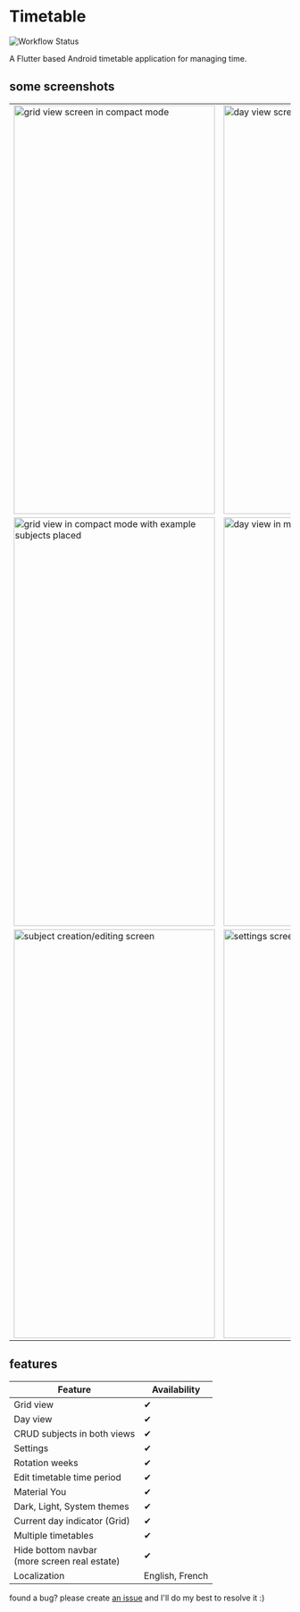 # Timetable
![Workflow Status](https://github.com/user5522/timetable/actions/workflows/build.yml/badge.svg)

A Flutter based Android timetable application for managing time.

## some screenshots
<table>
  <tr>
    <td><img src="https://github.com/user5522/timetable/assets/65370936/a2964797-9f4d-4fb0-86ff-3f7145fbd969" alt="grid view screen in compact mode" width=360px height=731px /></td>
    <td><img src="https://github.com/user5522/timetable/assets/65370936/0c4f8060-d9ee-4078-9768-82d5ea5ebfba" alt="day view screen" width=360px height=731px /></td>
  </tr>
  <tr>
    <td><img src="https://github.com/user5522/timetable/assets/65370936/9ae21d59-a489-47a3-866a-995d872af136" alt="grid view in compact mode with example subjects placed" width=360px height=731px /></td>
    <td><img src="https://github.com/user5522/timetable/assets/65370936/a345fcae-aaf0-4a64-ace8-aebac7dd7242" alt="day view in monday with example subjects" width=360px height=731px /></td>
  </tr>
  <tr>  
    <td><img src="https://github.com/user5522/timetable/assets/65370936/e8213475-2b75-444a-8e85-9a71a0d23123" alt="subject creation/editing screen" width=360px height=731px /></td>
    <td><img src="https://github.com/user5522/timetable/assets/65370936/e95309f0-c2e0-452e-ac5f-802ae99dd526" alt="settings screen" width=360px height=731px /></td>
  </tr>
</table>

## features

| Feature                                              | Availability    |
|------------------------------------------------------|-----------------|
| Grid view                                            |        ✔        |
| Day view                                             |        ✔        |
| CRUD subjects in both views                          |        ✔        |
| Settings                                             |        ✔        |
| Rotation weeks                                       |        ✔        |
| Edit timetable time period                           |        ✔        |
| Material You                                         |        ✔        |
| Dark, Light, System themes                           |        ✔        |
| Current day indicator (Grid)                         |        ✔        |
| Multiple timetables                                  |        ✔        |
| Hide bottom navbar <br>(more screen real estate)     |        ✔        |
| Localization                                         | English, French |

found a bug? please create [an issue](https://github.com/user5522/timetable/issues/new) and I'll do my best to resolve it :)
